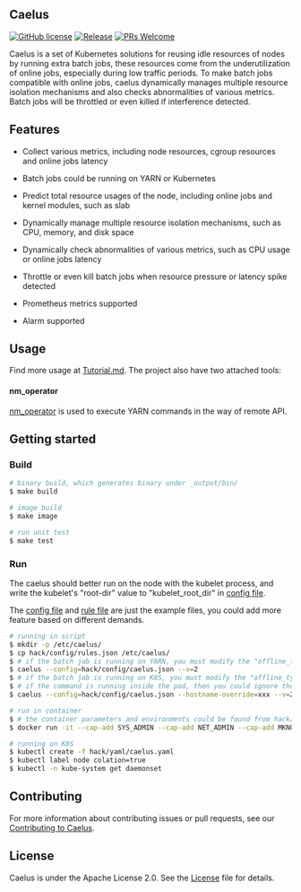 ## Caelus
  [![GitHub license](https://img.shields.io/badge/license-Apache--2.0-brightgreen)](https://github.com/Tencent/caelus/blob/master/LICENSE)
  [![Release](https://img.shields.io/github/v/release/Tencent/caelus.svg)](https://github.com/Tencent/caelus/releases)
  [![PRs Welcome](https://img.shields.io/badge/PRs-welcome-brightgreen.svg)](https://github.com/Tencent/caelus/pulls)

  Caelus is a set of Kubernetes solutions for reusing idle resources of nodes by running extra batch jobs, these resources come from 
  the underutilization of online jobs, especially during low traffic periods. To make batch jobs compatible with online jobs,
  caelus dynamically manages multiple resource isolation mechanisms and also checks abnormalities of various metrics. 
  Batch jobs will be throttled or even killed if interference detected.

## Features

* Collect various metrics, including node resources, cgroup resources and online jobs latency

* Batch jobs could be running on YARN or Kubernetes

* Predict total resource usages of the node, including online jobs and kernel modules, such as slab

* Dynamically manage multiple resource isolation mechanisms, such as CPU, memory, and disk space

* Dynamically check abnormalities of various metrics, such as CPU usage or online jobs latency

* Throttle or even kill batch jobs when resource pressure or latency spike detected

* Prometheus metrics supported

* Alarm supported

## Usage

Find more usage at [Tutorial.md](doc/tutorial.md). The project also have two attached tools:

#### nm_operator

[nm_operator](doc/nm_operator.md) is used to execute YARN commands in the way of remote API.

## Getting started

### Build

``` sh
# binary build, which generates binary under _output/bin/
$ make build

# image build
$ make image

# run unit test
$ make test
```

### Run
The caelus should better run on the node with the kubelet process, and write the kubelet's "root-dir" value to "kubelet_root_dir" in [config file](hack/config/caelus.json).

The [config file](hack/config/caelus.json) and [rule file](hack/config/rules.json) are just the example files, you could add more
feature based on different demands.

```sh
# running in script
$ mkdir -p /etc/caelus/
$ cp hack/config/rules.json /etc/caelus/
$ # if the batch job is running on YARN, you must modify the "offline_type" in hack/config/caelus.json as "yarn_on_k8s", and run the command
$ caelus --config=hack/config/caelus.json --v=2
$ # if the batch job is running on K8S, you must modify the "offline_type" in hack/config/caelus.json as "k8s", and run the command
$ # if the command is running inside the pod, then you could ignore the kubeconfig parameter
$ caelus --config=hack/config/caelus.json --hostname-override=xxx --v=2 --kubeconfig=xxx

# run in container
$ # the container parameters and environments could be found from hack/yaml/caelus.json, such as:
$ docker run -it --cap-add SYS_ADMIN --cap-add NET_ADMIN --cap-add MKNOD --cap-add SYS_PTRACE --cap-add SYS_CHROOT --cap-add SYS_NICE -v /:/rootfs -v /sys:/sys -v /dev/disk:/dev/disk ccr.ccs.tencentyun.com/caelus/caelus:v1.0.0 /bin/bash

# running on K8S
$ kubectl create -f hack/yaml/caelus.yaml
$ kubectl label node colation=true
$ kubectl -n kube-system get daemonset
```

## Contributing
For more information about contributing issues or pull requests, see our [Contributing to Caelus](doc/contributing.md).

## License
Caelus is under the Apache License 2.0. See the [License](LICENSE) file for details.
